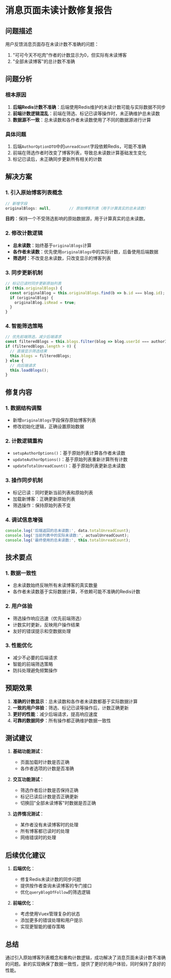 # 消息页面未读计数修复报告

## 问题描述

用户反馈消息页面存在未读计数不准确的问题：
1. "可可今天不吃肉"作者的计数显示为0，但实际有未读博客
2. "全部未读博客"的总计数不准确

## 问题分析

### 根本原因
1. **后端Redis计数不准确**：后端使用Redis维护的未读计数可能与实际数据不同步
2. **前端计数逻辑混乱**：前端在筛选、标记已读等操作时，未正确维护总未读数
3. **数据源不一致**：总未读数和各作者未读数使用了不同的数据源进行计算

### 具体问题
1. 后端`AuthorOptionDTO`中的`unreadCount`字段依赖Redis，可能不准确
2. 前端在筛选作者时改变了博客列表，导致总未读数计算基础发生变化
3. 标记已读后，未正确同步更新所有相关的计数

## 解决方案

### 1. 引入原始博客列表概念
```javascript
// 新增字段
originalBlogs: null,        // 原始博客列表（用于计算真实的总未读数）
```

**目的**：保持一个不受筛选影响的原始数据源，用于计算真实的总未读数。

### 2. 修改计数逻辑
- **总未读数**：始终基于`originalBlogs`计算
- **各作者未读数**：优先使用`originalBlogs`中的实际计数，后备使用后端数据
- **筛选时**：不改变总未读数，只改变显示的博客列表

### 3. 同步更新机制
```javascript
// 标记已读时同步更新原始列表
if (this.originalBlogs) {
  const originalBlog = this.originalBlogs.find(b => b.id === blog.id);
  if (originalBlog) {
    originalBlog.isRead = true;
  }
}
```

### 4. 智能筛选策略
```javascript
// 优先前端筛选，减少后端请求
const filteredBlogs = this.blogs.filter(blog => blog.userId === authorId);
if (filteredBlogs.length > 0) {
  // 直接显示筛选结果
  this.blogs = filteredBlogs;
} else {
  // 向后端请求
  this.loadBlogs();
}
```

## 修复内容

### 1. 数据结构调整
- 新增`originalBlogs`字段保存原始博客列表
- 修改初始化逻辑，正确设置原始数据

### 2. 计数逻辑重构
- `setupAuthorOptions()`：基于原始列表计算各作者未读数
- `updateAuthorOptions()`：基于原始列表重新计算所有计数
- `updateTotalUnreadCount()`：基于原始列表更新总未读数

### 3. 操作同步机制
- 标记已读：同时更新当前列表和原始列表
- 加载新博客：正确更新原始列表
- 筛选操作：保持原始列表不变

### 4. 调试信息增强
```javascript
console.log('后端返回的总未读数:', data.totalUnreadCount);
console.log('当前列表中的实际未读数:', actualUnreadCount);
console.log('最终使用的总未读数:', this.totalUnreadCount);
```

## 技术要点

### 1. 数据一致性
- 总未读数始终反映所有未读博客的真实数量
- 各作者未读数基于实际数据计算，不依赖可能不准确的Redis计数

### 2. 用户体验
- 筛选操作响应迅速（优先前端筛选）
- 计数实时更新，反映用户操作结果
- 友好的错误提示和空数据处理

### 3. 性能优化
- 减少不必要的后端请求
- 智能的前端筛选策略
- 防抖处理避免频繁操作

## 预期效果

1. **准确的计数显示**：总未读数和各作者未读数都基于实际数据计算
2. **一致的用户体验**：筛选、标记已读等操作后，计数正确更新
3. **更好的性能**：减少后端请求，提高响应速度
4. **可靠的数据同步**：所有操作都正确维护数据一致性

## 测试建议

1. **基础功能测试**：
   - 页面加载时计数是否正确
   - 各作者选项的计数是否准确

2. **交互功能测试**：
   - 筛选作者后计数是否保持正确
   - 标记已读后计数是否正确更新
   - 切换回"全部未读博客"时数据是否正确

3. **边界情况测试**：
   - 某作者没有未读博客时的处理
   - 所有博客都已读时的处理
   - 网络错误时的处理

## 后续优化建议

1. **后端优化**：
   - 修复Redis未读计数的同步问题
   - 提供按作者查询未读博客的专门接口
   - 优化`queryBlogOfFollow`的筛选逻辑

2. **前端优化**：
   - 考虑使用Vuex管理复杂的状态
   - 添加更多的错误处理和用户提示
   - 实现更智能的缓存策略

## 总结

通过引入原始博客列表概念和重构计数逻辑，成功解决了消息页面未读计数不准确的问题。新的实现确保了数据一致性，提供了更好的用户体验，同时保持了良好的性能。
